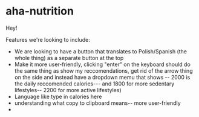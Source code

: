 # aha-nutrition

Hey!

Features we're looking to include: 
- We are looking to have a button that translates to Polish/Spanish (the whole thing) as a separate button at the top
- Make it more user-friendly, clicking "enter" on the keyboard should do the same thing as show my reccomendations, get rid of the arrow thing on the side and instead have a dropdown memu that shows -- 2000 is the daily reccomended calories--- and 1800 for more sedentary lifestyles-- 2200 for more active lifestyles)
- Language like type in calories here
- understanding what copy to clipboard means-- more user-friendly
- 
